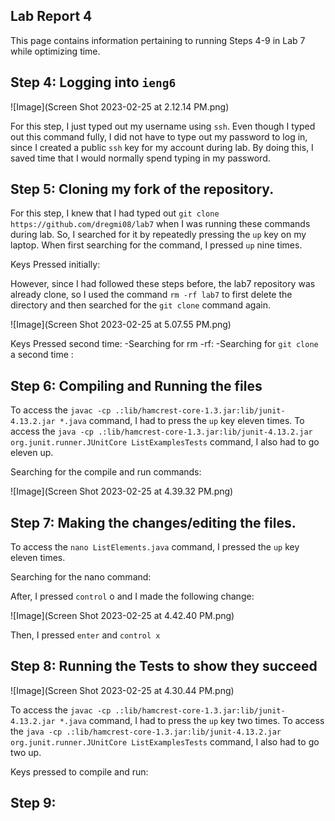 __Lab Report 4__
---
This page contains information pertaining to running Steps 4-9 in Lab 7 while optimizing time.


Step 4: Logging into `ieng6`
---

![Image](Screen Shot 2023-02-25 at 2.12.14 PM.png)

For this step, I just typed out my username using `ssh`. Even though I typed out this command fully, I did not have to type out my password to log in, since I created a public `ssh` key for my account during lab. By doing this, I saved time that I would normally spend typing in my password.

Step 5: Cloning my fork of the repository.
---

For this step, I knew that I had typed out `git clone https://github.com/dregmi08/lab7` when I was running these commands during lab. So, I searched for it by repeatedly pressing the `up` key on my laptop. When first searching for the command, I pressed `up` nine times. 

Keys Pressed initially: <up><up><up><up><up><up><up><up><up><enter>
  
 However, since I had followed these steps before, the lab7 repository was already clone, so I used the command `rm -rf lab7` to first delete the directory and then searched for the `git clone` command again.
  
  ![Image](Screen Shot 2023-02-25 at 5.07.55 PM.png)
  
  Keys Pressed second time:
    -Searching for rm -rf: <up><up><up><up><up><up><up><up><up><up><up><enter>
    -Searching for `git clone` a second time : <up><up><enter>
  
Step 6: Compiling and Running the files
---
   
  To access the `javac -cp .:lib/hamcrest-core-1.3.jar:lib/junit-4.13.2.jar *.java` command, I had to press the `up` key eleven times. To access the 
  `java -cp .:lib/hamcrest-core-1.3.jar:lib/junit-4.13.2.jar org.junit.runner.JUnitCore ListExamplesTests` command, I also had to go eleven up. 
  
  Searching for the compile and run commands: <up><up><up><up><up><up><up><up><up><up><up><enter>
  
  ![Image](Screen Shot 2023-02-25 at 4.39.32 PM.png)


Step 7: Making the changes/editing the files.
---
  
  To access the `nano ListElements.java` command, I pressed the `up` key eleven times.
  
  Searching for the nano command: <up><up><up><up><up><up><up><up><up><up><up><enter>
  
  After, I pressed `control` o and I made the following change:
  
  ![Image](Screen Shot 2023-02-25 at 4.42.40 PM.png)
  
  Then, I pressed `enter` and `control x`
  

  
Step 8: Running the Tests to show they succeed
---

  
  ![Image](Screen Shot 2023-02-25 at 4.30.44 PM.png)

  To access the `javac -cp .:lib/hamcrest-core-1.3.jar:lib/junit-4.13.2.jar *.java` command, I had to press the `up` key two times. To access the 
  `java -cp .:lib/hamcrest-core-1.3.jar:lib/junit-4.13.2.jar org.junit.runner.JUnitCore ListExamplesTests` command, I also had to go two up. 
  
  Keys pressed to compile and run: <up><up><enter>
  
 
Step 9:
---
